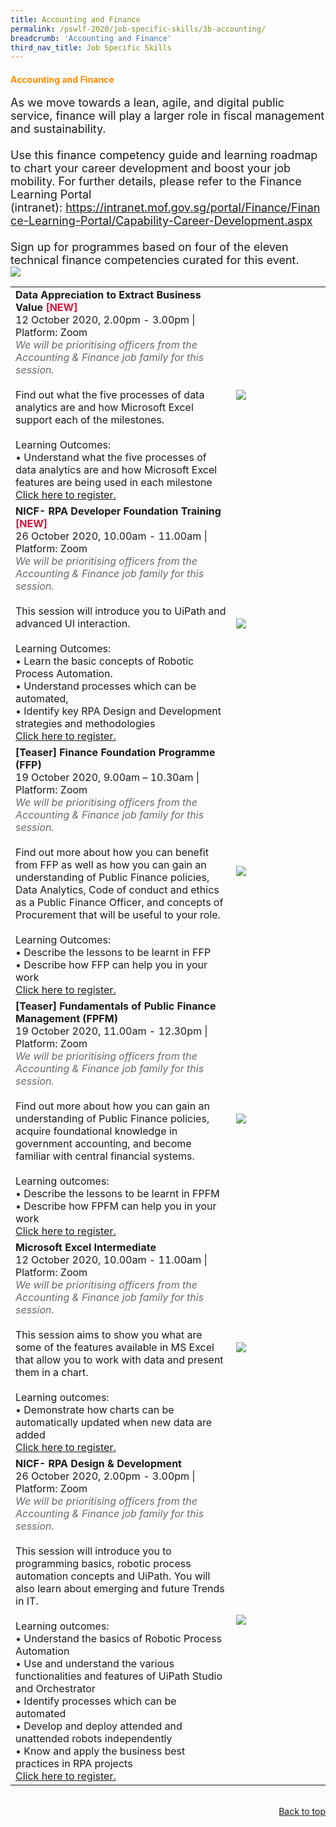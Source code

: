 ```yaml
---
title: Accounting and Finance
permalink: /pswlf-2020/job-specific-skills/3b-accounting/
breadcrumb: 'Accounting and Finance'
third_nav_title: Job Specific Skills
---
```


#### <font color="darkorange"><b>Accounting and Finance</b></font> <a name="accounting"></a>
<font size="4">As we move towards a lean, agile, and digital public service, finance will play a larger role in fiscal management and sustainability.
 <br>
 <br>
Use this finance competency guide and learning roadmap to chart your career development and boost your job mobility. For further details, please refer to the Finance Learning Portal (intranet): https://intranet.mof.gov.sg/portal/Finance/Finance-Learning-Portal/Capability-Career-Development.aspx 
 <br>
 <br>
Sign up for programmes based on four of the eleven technical finance competencies curated for this event.
<br></font>
<img src="/images/FinanceCompetencyMapping.jpeg">
<br>
<table>
       <col width="70%"> 
            <col width="30%">
<tr>		
    <td>
	    <b>Data Appreciation to Extract Business Value</b> <b><font color="crimson">[NEW]</font></b>
      <br>12 October 2020, 2.00pm - 3.00pm | Platform: Zoom
	   <br><font color="dimgrey"><i>We will be prioritising officers from the Accounting & Finance job family for this session.</i></font>
      <br>       
      <br>Find out what the five processes of data analytics are and how Microsoft Excel support each of the milestones.
      <br>      
      <br>Learning Outcomes:
      <br>• Understand what the five processes of data analytics are and how Microsoft Excel features are being used in each milestone
      <br>
      <a href="https://data-appreciation-to-extract-business-value.eventbrite.sg">Click here to register.</a> 
    </td>    
	<td>
     <img src="/images/digital5.jpg">
    </td>
</tr>
<tr>		
    <td>
	    <b>NICF- RPA Developer Foundation Training</b> <b><font color="crimson">[NEW]</font></b>
      <br>26 October 2020, 10.00am - 11.00am | Platform: Zoom
	   <br><font color="dimgrey"><i>We will be prioritising officers from the Accounting & Finance job family for this session.</i></font>
      <br>       
      <br>This session will introduce you to UiPath and advanced UI interaction.
      <br>      
      <br>Learning Outcomes:
      <br>• Learn the basic concepts of Robotic Process Automation.
      <br>• Understand processes which can be automated,
      <br>• Identify key RPA Design and Development strategies and methodologies
      <br>
      <a href="https://nicf-rpa-developer-foundation-training.eventbrite.sg">Click here to register.</a> 
    </td>    
	<td>
     <img src="/images/digital3.jpg">
    </td>
</tr>


<tr>
    <td>
      <b>[Teaser] Finance Foundation Programme (FFP)</b>
      <br>19 October 2020, 9.00am – 10.30am | Platform: Zoom
	<br><font color="dimgrey"><i>We will be prioritising officers from the Accounting & Finance job family for this session.</i></font>
      <br>       
      <br>Find out more about how you can benefit from FFP as well as how you can gain an understanding of Public Finance policies, Data Analytics, Code of conduct and ethics as a Public Finance Officer, and concepts of Procurement that will be useful to your role.  
      <br>
      <br>Learning Outcomes:
      <br>• Describe the lessons to be learnt in FFP
      <br>• Describe how FFP can help you in your work
	    <br>
      <a href="https://finance-foundation-programme.eventbrite.sg">Click here to register.</a> 
    </td>    
<td>
     <img src="/images/finance2.jpg">
    </td>
</tr>
<tr>
    <td>
      <b>[Teaser] Fundamentals of Public Finance Management (FPFM)</b>
      <br>19 October 2020, 11.00am - 12.30pm | Platform: Zoom
      <br><font color="dimgrey"><i>We will be prioritising officers from the Accounting & Finance job family for this session.</i></font>
      <br>       
      <br>Find out more about how you can gain an understanding of Public Finance policies, acquire foundational knowledge in government accounting, and become familiar with central financial systems.
      <br>      
      <br>Learning outcomes:
      <br>• Describe the lessons to be learnt in FPFM
      <br>• Describe how FPFM can help you in your work
      <br>
      <a href="https://fundamentals-of-public-finance-management.eventbrite.sg">Click here to register.</a> 
    </td>    
<td>
     <img src="/images/finance1.jpg">
    </td>
</tr>
	<tr>
    <td>
      <b>Microsoft Excel Intermediate</b>
      <br>12 October 2020, 10.00am - 11.00am | Platform: Zoom
      <br><font color="dimgrey"><i>We will be prioritising officers from the Accounting & Finance job family for this session.</i></font>
      <br>       
      <br>This session aims to show you what are some of the features available in MS Excel that allow you to work with data and present them in a chart.
      <br>      
      <br>Learning outcomes:
      <br>• Demonstrate how charts can be automatically updated when new data are added
      <br>
      <a href="https://microsoft-excel-intermediate.eventbrite.sg">Click here to register.</a> 
    </td>    
<td>
     <img src="/images/excel1.jpg">
    </td>
</tr>	
	<tr>
    <td>
      <b>NICF- RPA Design & Development</b>
      <br>26 October 2020, 2.00pm - 3.00pm | Platform: Zoom
      <br><font color="dimgrey"><i>We will be prioritising officers from the Accounting & Finance job family for this session.</i></font>
      <br>       
      <br>This session will introduce you to programming basics, robotic process automation concepts and UiPath. You will also learn about emerging and future Trends in IT.
      <br>      
      <br>Learning outcomes:
      <br>• Understand the basics of Robotic Process Automation 
      <br>• Use and understand the various functionalities and features of UiPath Studio and Orchestrator 
      <br>• Identify processes which can be automated 
      <br>• Develop and deploy attended and unattended robots independently 
      <br>• Know and apply the business best practices in RPA projects
      <br>
      <a href="https://rpa-design-and-development.eventbrite.sg">Click here to register.</a> 
    </td>    
<td>
     <img src="/images/rpa1.jpg">
    </td>
</tr>	
</table>
<br>

<div style="text-align: right"><a href="#top">Back to top</a></div>
